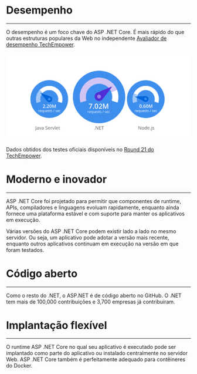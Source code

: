 # Desempenho
---

O desempenho é um foco chave do ASP .NET Core. É mais rápido do que outras estruturas populares da Web no independente [Avaliador de desempenho TechEmpower](https://www.techempower.com/benchmarks/#hw=ph&test=plaintext).

![tech-empower-results.svg](/.attachments/tech-empower-results-33ff8077-7c91-41bf-9c21-34c9fdc9569c.svg)

Dados obtidos dos testes oficiais disponíveis no [Round 21 do TechEmpower](https://www.techempower.com/benchmarks/#section=data-r21&hw=ph&test=plaintext).

# Moderno e inovador
---

ASP .NET Core foi projetado para permitir que componentes de runtime, APIs, compiladores e linguagens evoluam rapidamente, enquanto ainda fornece uma plataforma estável e com suporte para manter os aplicativos em execução.

Várias versões do ASP .NET Core podem existir lado a lado no mesmo servidor. Ou seja, um aplicativo pode adotar a versão mais recente, enquanto outros aplicativos continuam em execução na versão em que foram testados.

# Código aberto
---
Como o resto do .NET, o ASP.NET é de código aberto no GitHub. O .NET tem mais de 100,000 contribuições e 3,700 empresas já contribuíram.

# Implantação flexível
---
O runtime ASP .NET Core no qual seu aplicativo é executado pode ser implantado como parte do aplicativo ou instalado centralmente no servidor Web. ASP .NET Core também é perfeitamente adequado para contêineres do Docker.
